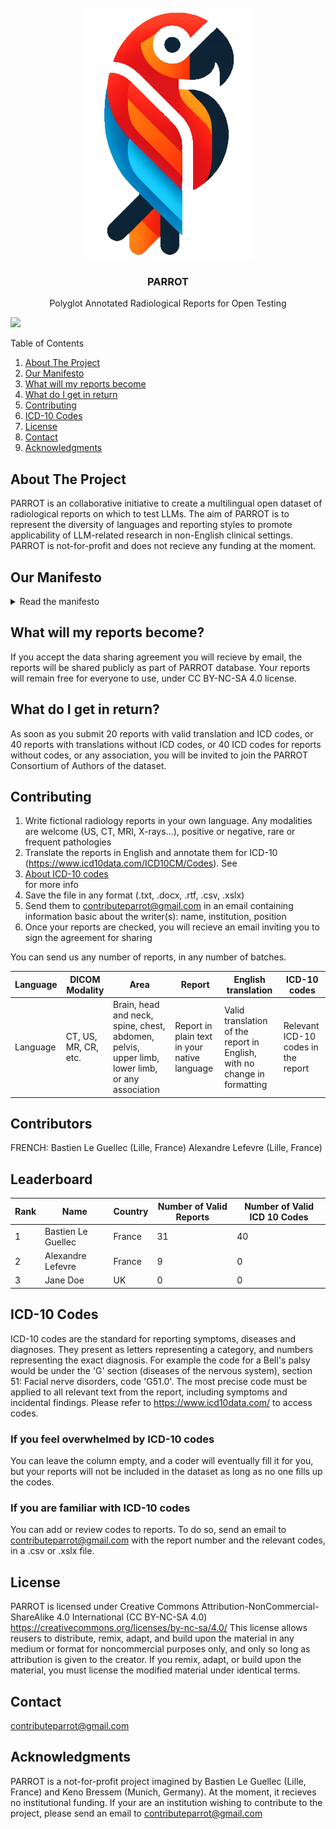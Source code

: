 
<br />
<div align="center">
  <a href="https://github.com/PARROT-reports/PARROT-v0">
    <img src="images/parrot.png" alt="Logo">
  </a>

<h3 align="center">PARROT</h3>

  <p align="center">
    Polyglot Annotated Radiological Reports for Open Testing
  </p>
</div>

[![](https://dcbadge.limes.pink/api/server/https://discord.gg/zqduyZ3G)](https://discord.gg/zqduyZ3G)

<!-- TABLE OF CONTENTS -->
  <summary>Table of Contents</summary>
  <ol>
    <li><a href="#about-the-project">About The Project</a></li>
    <li><a href="#our-manifesto">Our Manifesto</a></li>
    <li><a href="#what-will-my-reports-become">What will my reports become</a></li>
    <li><a href="#what-do-i-get-in-return">What do I get in return</a></li>
    <li><a href="#contributing">Contributing</a></li>
    <li><a href="#icd-10-codes">ICD-10 Codes</a></li>
    <li><a href="#license">License</a></li>
    <li><a href="#contact">Contact</a></li>
    <li><a href="#acknowledgments">Acknowledgments</a></li>
  </ol>



<!-- ABOUT THE PROJECT -->
## About The Project

PARROT is an collaborative initiative to create a multilingual open dataset of radiological reports on which to test LLMs. 
The aim of PARROT is to represent the diversity of languages and reporting styles to promote applicability of LLM-related research in non-English clinical settings. 
PARROT is not-for-profit and does not recieve any funding at the moment.

<!-- MANIFESTO -->
## Our Manifesto
<details>
<summary>Read the manifesto</summary>  

  ### Context  
Large language models (LLMs) have shown promising capabilities for structuring, simplifying and correcting radiological reports (1–3). However, the lack of open datasets in languages other than English restricts research to using data that cannot be shared to comply with privacy policies (4). This shortcoming makes the external validation of those emerging technologies challenging, hindering their diffusion and application in non-English speaking countries (5). A multilingual, open archive of radiological reports annotated by experts could circumvent this issue, by allowing researchers to test models on clinically pertinent tasks in various languages. Here, we present the Polyglot Annotated Radiological Reports for Open Testing (PARROT) project, intended to enhance the representation of the diversity of radiological reports across centers and languages, offering researchers a different perspective for testing LLMs on medical data.

PARROT is intended as a collaborative dataset:  
Facilitating the access to realistic medical texts for the community  
Addressing the representation of non-English medical data for testing LLMs  
Assessing the ability of LLMs to generalize across diverse languages in clinical tasks
    
### 1. Why an open multilingual dataset?

Limitations of the MIMIC dataset: The exclusively English datasets on which LLMs are currently tested in radiology, such as the mono-centric MIMIC, do not capture the diversity of radiological reports across centers and languages, and thus may hinder the applicability of those results in non-English speaking countries (6). Models are already trained on the MIMIC database, raising the issue of training and testing the LLMs ability on the same dataset (7). 
Lack of multilingual alternatives: Because of the private nature of radiological reports, there exists currently no available dataset of radiological reports beyond English. An alternative could be to translate the reports from the MIMIC database in other language, but they would fail to convey the true diversity of pathologies, examinations and reporting styles across countries.
Rising need for diversity in benchmarks: The development of open-source lightweight models alleviates the financial barrier to accessing this technology, but makes the importance of diverse corpora on which to test them even more dire (8).
Need for benchmarking LLMs on clinically pertinent tasks: Datasets are often crawled from websites and left un-annotated, hindering the complexity and diversity of tasks on which to test models. As a consequence, LLMs are currently benchmarked on tasks that do not represent their actual usefulness in clinical settings (7).

### 2. What is PARROT?

PARROT is an annotated open dataset of fictional reports written by radiologists in their native language. To circumvent privacy issues, the reports are completely fictional and as such can be shared without limitation. Because they are written by experts in their native language, they are expected to capture authentically the diversity of reporting styles and cultural specificity. The reports are annotated for five different tasks (translation, structuration, measurement extraction, correction of errors, ICD-10 code assignment), and centralized in an open archive. PARROT is intended as a test dataset for LLMs, and should not be used for training.

### 3. How to participate?

Radiologists from diverse languages, backgrounds and seniority can create fictional reports for exam modalities of their choice. The reports should be written as .txt, .rtf or .docx files. The authors must to translate the reports to English and complete the .csv with annotations. No background in informatics, AI or LLM is needed. Students are encouraged to participate if they had some experience with radiology, e.g. through an internship. 

### 4. Potential challenges

Engagement: reaching out to a variety of radiologists will be a critical challenge for PARROT in order to achieve a critical mass of reports in various languages. As such, participants are welcomed to invite colleagues to join the initiative.
Scalability and maintenance: if PARROT is a success, the amount of time required to curate the database will become critical. As such, for step 2 of the project, financial support from institutions could become important, and tasks such as verifying reports, annotating them, and creating new tasks, could be crowd-sourced. At this stage of the project, we will actively seek for funding opportunities by national or international institutions (e.g., European Union, national research foundations) or industry partners. 
Broadening the scope: multilingual medical databases are rare and radiology reports do not encompass the entirety of contexts in which a LLM can be assessed in medicine. As such, physicians from other specialties will be welcomed to join the initiative in step 2 of the project.


1. 	Adams LC, Truhn D, Busch F, et al. Leveraging GPT-4 for Post Hoc Transformation of Free-Text Radiology Reports into Structured Reporting: A Multilingual Feasibility Study. Radiology. 2023;230725. doi: 10.1148/radiol.230725.
2. 	Amin KS, Davis MA, Doshi R, Haims AH, Khosla P, Forman HP. Accuracy of ChatGPT, Google Bard, and Microsoft Bing for Simplifying                     Radiology Reports. Radiology. Radiological Society of North America; 2023;309(2):e232561. doi: 10.1148/radiol.232561.
3. 	Gertz RJ, Dratsch T, Bunck AC, et al. Potential of GPT-4 for Detecting Errors in Radiology Reports:                     Implications for Reporting Accuracy. Radiology. Radiological Society of North America; 2024;311(1):e232714. doi: 10.1148/radiol.232714.
4. 	Bressem KK, Papaioannou J-M, Grundmann P, et al. medBERT.de: A comprehensive German BERT model for the medical domain. Expert Systems with Applications. 2024;237:121598. doi: 10.1016/j.eswa.2023.121598.
5. 	Chang Y, Wang X, Wang J, et al. A Survey on Evaluation of Large Language Models. arXiv; 2023. http://arxiv.org/abs/2307.03109. Accessed May 4, 2024.
6. 	Yang Z, Mitra A, Kwon S, Yu H. ClinicalMamba: A Generative Clinical Language Model on Longitudinal Clinical Notes. arXiv; 2024. doi: 10.48550/arXiv.2403.05795.
7. 	Wornow M, Xu Y, Thapa R, et al. The shaky foundations of large language models and foundation models for electronic health records. npj Digit Med. Nature Publishing Group; 2023;6(1):1–10. doi: 10.1038/s41746-023-00879-8.
8. 	Making LLMs even more accessible with bitsandbytes, 4-bit quantization and QLoRA. . https://huggingface.co/blog/4bit-transformers-bitsandbytes. Accessed May 4, 2024.
</details>

<!-- WHAT WILL BECOME OF MY REPORTS -->
## What will my reports become?

If you accept the data sharing agreement you will recieve by email, the reports will be shared publicly as part of PARROT database. Your reports will remain free for everyone to use, under CC BY-NC-SA 4.0 license.

<!-- WHAT DO I GET IN RETURN -->
## What do I get in return?

As soon as you submit 20 reports with valid translation and ICD codes, or 40 reports with translations without ICD codes, or 40 ICD codes for reports without codes, or any association, you will be invited to join the PARROT Consortium of Authors of the dataset.

<!-- CONTRIBUTING -->
## Contributing

1) Write fictional radiology reports in your own language. Any modalities are welcome (US, CT, MRI, X-rays...), positive or negative, rare or frequent pathologies
2) Translate the reports in English and annotate them for ICD-10 (https://www.icd10data.com/ICD10CM/Codes). See <li><a href="#ICD-10">About ICD-10 codes</a></li> for more info
4) Save the file in any format (.txt, .docx, .rtf, .csv, .xslx)
5) Send them to contributeparrot@gmail.com in an email containing information basic about the writer(s): name, institution, position
6) Once your reports are checked, you will recieve an email inviting you to sign the agreement for sharing

You can send us any number of reports, in any number of batches.

| Language                            | DICOM Modality     | Area | Report                              | English translation   | ICD-10 codes   |
|-----------|-----------------------|-------------------------|---------------------------------------|----------|----------|
| Language | CT, US, MR, CR, etc.  | Brain, head and neck, spine, chest, abdomen, pelvis, upper limb, lower limb, or any association | Report in plain text in your native language         | Valid translation of the report in English, with no change in formatting | Relevant ICD-10 codes in the report|

<!-- CONTRIBUTORS -->
## Contributors

FRENCH:
Bastien Le Guellec (Lille, France)
Alexandre Lefevre (Lille, France)

## Leaderboard

| Rank | Name          | Country       | Number of Valid Reports |Number of Valid ICD 10 Codes |
|------|---------------|---------------|-------------------------|-|
| 1    | Bastien Le Guellec     | France            | 31                      |40|
| 2    | Alexandre Lefevre    | France        | 9                      |0|
| 3    | Jane Doe | UK            | 0                      | 0|


<!-- ICD-10 CODES -->
## ICD-10 Codes

ICD-10 codes are the standard for reporting symptoms, diseases and diagnoses. They present as letters representing a category, and numbers representing the exact diagnosis. For example the code for a Bell's palsy would be under the 'G' section (diseases of the nervous system), section 51: Facial nerve disorders, code 'G51.0'. The most precise code must be applied to all relevant text from the report, including symptoms and incidental findings. Please refer to https://www.icd10data.com/ to access codes.

### If you feel overwhelmed by ICD-10 codes
You can leave the column empty, and a coder will eventually fill it for you, but your reports will not be included in the dataset as long as no one fills up the codes.

### If you are familiar with ICD-10 codes
You can add or review codes to reports. To do so, send an email to contributeparrot@gmail.com with the report number and the relevant codes, in a .csv or .xslx file.

<!-- LICENSE -->
## License

PARROT is licensed under Creative Commons Attribution-NonCommercial-ShareAlike 4.0 International (CC BY-NC-SA 4.0) https://creativecommons.org/licenses/by-nc-sa/4.0/ 
This license allows reusers to distribute, remix, adapt, and build upon the material in any medium or format for noncommercial purposes only, and only so long as attribution is given to the creator. If you remix, adapt, or build upon the material, you must license the modified material under identical terms.

<!-- CONTACT -->
## Contact

contributeparrot@gmail.com

<!-- ACKNOWLEDGMENTS -->
## Acknowledgments

PARROT is a not-for-profit project imagined by Bastien Le Guellec (Lille, France) and Keno Bressem (Munich, Germany).
At the moment, it recieves no institutional funding. 
If your are an institution wishing to contribute to the project, please send an email to contributeparrot@gmail.com


